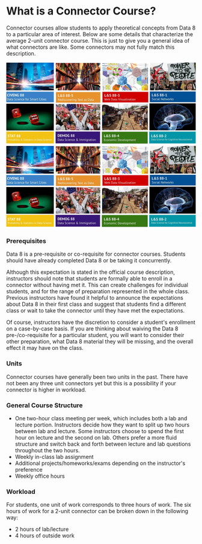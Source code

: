 # What is a Connector Course?

Connector courses allow students to apply theoretical concepts from Data 8 to a particular area of interest. Below are some details that characterize the average 2-unit connector course. This is just to give you a general idea of what connectors are like. Some connectors may not fully match this description.

![](/assets/connectors.jpg)![](/assets/hello.jpg)

### Prerequisites

Data 8 is a pre-requisite or co-requisite for connector courses. Students should have already completed Data 8 or be taking it concurrently.

Although this expectation is stated in the official course description, instructors should note that students are formally able to enroll in a connector without having met it. This can create challenges for individual students, and for the range of preparation represented in the whole class. Previous instructors have found it helpful to announce the expectations about Data 8 in their first class and suggest that students find a different class or wait to take the connector until they have met the expectations.

Of course, instructors have the discretion to consider a student's enrollment on a case-by-case basis. If you are thinking about waiving the Data 8 pre-/co-requisite for a particular student, you will want to consider their other preparation, what Data 8 material they will be missing, and the overall effect it may have on the class.

### Units

Connector courses have generally been two units in the past. There have not been any three unit connectors yet but this is a possibility if your connector is higher in workload.

### General Course Structure

* One two-hour class meeting per week, which includes both a lab and lecture portion. Instructors decide how they want to split up two hours between lab and lecture. Some instructors choose to spend the first hour on lecture and the second on lab. Others prefer a more fluid structure and switch back and forth between lecture and lab questions throughout the two hours.
* Weekly in-class lab assignment
* Additional projects/homeworks/exams depending on the instructor's preference
* Weekly office hours

### Workload

For students, one unit of work corresponds to three hours of work. The six hours of work for a 2-unit connector can be broken down in the following way:

* 2 hours of lab/lecture
* 4 hours of outside work 



